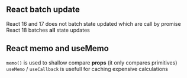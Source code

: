 ## React batch update
React 16 and 17 does not batch state updated which are call by promise
React 18 batches **all** state updates


## React memo and useMemo
`memo()` is used to shallow compare **props** (it only compares primitives)
`useMemo`  / `useCallback` is usefull for caching expensive calculations


